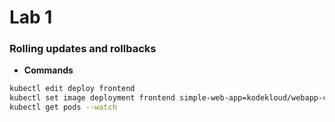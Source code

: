 # Lab 1

### Rolling updates and rollbacks

- **Commands**
```bash
kubectl edit deploy frontend
kubectl set image deployment frontend simple-web-app=kodekloud/webapp-color:v2
kubectl get pods --watch
```